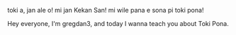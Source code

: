 toki a, jan ale o! mi jan Kekan San! mi wile pana e sona pi toki pona!

Hey everyone, I'm gregdan3, and today I wanna teach you about Toki Pona.
